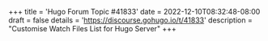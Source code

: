 +++
title = 'Hugo Forum Topic #41833'
date = 2022-12-10T08:32:48-08:00
draft = false
details = 'https://discourse.gohugo.io/t/41833'
description = "Customise Watch Files List for Hugo Server"
+++

